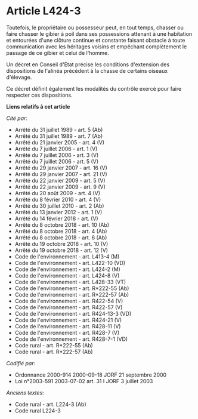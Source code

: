 # Article L424-3

Toutefois, le propriétaire ou possesseur peut, en tout temps, chasser ou faire chasser le gibier à poil dans ses possessions
attenant à une habitation et entourées d'une clôture continue et constante faisant obstacle à toute communication avec les
héritages voisins et empêchant complètement le passage de ce gibier et celui de l'homme.

Un décret en Conseil d'Etat précise les conditions d'extension des dispositions de l'alinéa précédent à la chasse de certains
oiseaux d'élevage.

Ce décret définit également les modalités du contrôle exercé pour faire respecter ces dispositions.

**Liens relatifs à cet article**

_Cité par_:

  - Arrêté du 31 juillet 1989 - art. 5 (Ab)
  - Arrêté du 31 juillet 1989 - art. 7 (Ab)
  - Arrêté du 21 janvier 2005 - art. 4 (V)
  - Arrêté du 7 juillet 2006 - art. 1 (V)
  - Arrêté du 7 juillet 2006 - art. 3 (V)
  - Arrêté du 7 juillet 2006 - art. 5 (V)
  - Arrêté du 29 janvier 2007 - art. 16 (V)
  - Arrêté du 29 janvier 2007 - art. 21 (V)
  - Arrêté du 22 janvier 2009 - art. 5 (V)
  - Arrêté du 22 janvier 2009 - art. 9 (V)
  - Arrêté du 20 août 2009 - art. 4 (V)
  - Arrêté du 8 février 2010 - art. 4 (V)
  - Arrêté du 30 juillet 2010 - art. 2 (Ab)
  - Arrêté du 13 janvier 2012 - art. 1 (V)
  - Arrêté du 14 février 2018 - art. (V)
  - Arrêté du 8 octobre 2018 - art. 10 (Ab)
  - Arrêté du 8 octobre 2018 - art. 4 (Ab)
  - Arrêté du 8 octobre 2018 - art. 6 (Ab)
  - Arrêté du 19 octobre 2018 - art. 10 (V)
  - Arrêté du 19 octobre 2018 - art. 12 (V)
  - Code de l'environnement - art. L413-4 (M)
  - Code de l'environnement - art. L422-10 (VD)
  - Code de l'environnement - art. L424-2 (M)
  - Code de l'environnement - art. L424-8 (V)
  - Code de l'environnement - art. L428-33 (VT)
  - Code de l'environnement - art. R*222-55 (Ab)
  - Code de l'environnement - art. R*222-57 (Ab)
  - Code de l'environnement - art. R422-54 (V)
  - Code de l'environnement - art. R422-57 (V)
  - Code de l'environnement - art. R424-13-3 (VD)
  - Code de l'environnement - art. R424-21 (V)
  - Code de l'environnement - art. R428-11 (V)
  - Code de l'environnement - art. R428-7 (V)
  - Code de l'environnement - art. R428-7-1 (VD)
  - Code rural - art. R*222-55 (Ab)
  - Code rural - art. R*222-57 (Ab)

_Codifié par_:

  - Ordonnance 2000-914 2000-09-18 JORF 21 septembre 2000
  - Loi n°2003-591 2003-07-02 art. 31 I JORF 3 juillet 2003

_Anciens textes_:

  - Code rural - art. L224-3 (Ab)
  - Code rural L224-3
